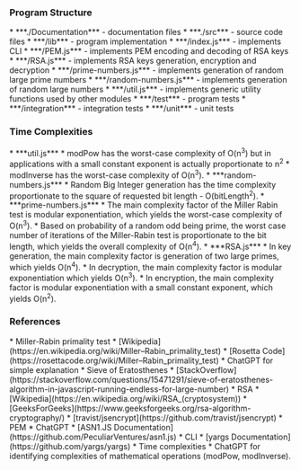 <h3>Program Structure</h3>
* ***./Documentation*** - documentation files
* ***./src*** - source code files
  * ***/lib*** - program implementation
    * ***/index.js*** - implements CLI
    * ***/PEM.js*** - implements PEM encoding and decoding of RSA keys
    * ***/RSA.js*** - implements RSA keys generation, encryption and decryption
    * ***/prime-numbers.js*** - implements generation of random large prime numbers
    * ***/random-numbers.js*** - implements generation of random large numbers
    * ***/util.js*** - implements generic utility functions used by other modules
  * ***/test*** - program tests
    * ***/integration*** - integration tests
    * ***/unit*** - unit tests

<h3>Time Complexities</h3>
* ***util.js***
    * modPow has the worst-case complexity of O(n<sup>3</sup>) but in applications with a small constant exponent is actually proportionate to n<sup>2</sup>
    * modInverse has the worst-case complexity of O(n<sup>3</sup>).
* ***random-numbers.js***
  * Random Big Integer generation has the time complexity proportionate to the square of requested bit length - O(bitLength<sup>2</sup>).
* ***prime-numbers.js***
  * The main complexity factor of the Miller Rabin test is modular exponentiation, which yields the worst-case complexity of O(n<sup>3</sup>).
  * Based on probability of a random odd being prime, the worst case number of iterations of the Miller-Rabin test is proportionate to the bit length, which yields the overall complexity of O(n<sup>4</sup>).
* ***RSA.js***
  * In key generation, the main complexity factor is generation of two large primes, which yields O(n<sup>4</sup>).
  * In decryption, the main complexity factor is modular exponentiation which yields O(n<sup>3</sup>).
  * In encryption, the main complexity factor is modular exponentiation with a small constant exponent, which yields O(n<sup>2</sup>).

<h3>References</h3>
* Miller-Rabin primality test
  * [Wikipedia](https://en.wikipedia.org/wiki/Miller–Rabin_primality_test)
  * [Rosetta Code](https://rosettacode.org/wiki/Miller–Rabin_primality_test)
  * ChatGPT for simple explanation
* Sieve of Eratosthenes
  * [StackOverflow](https://stackoverflow.com/questions/15471291/sieve-of-eratosthenes-algorithm-in-javascript-running-endless-for-large-number)
* RSA
  * [Wikipedia](https://en.wikipedia.org/wiki/RSA_(cryptosystem))
  * [GeeksForGeeks](https://www.geeksforgeeks.org/rsa-algorithm-cryptography/)
  * [travist/jsencrypt](https://github.com/travist/jsencrypt)
* PEM
  * ChatGPT
  * [ASN1.JS Documentation](https://github.com/PeculiarVentures/asn1.js)
* CLI
  * [yargs Documentation](https://github.com/yargs/yargs)
* Time complexities
  * ChatGPT for identifying complexities of mathematical operations (modPow, modInverse).